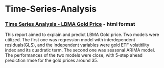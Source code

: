 # Time-Series-Analysis
### [Time Series Analysis - LBMA Gold Price](https://statallen.github.io/Time-Series-Analysis/Time%20Series%20Analysis.html) - html format
This report aimed to explain and predict LBMA Gold price. Two models were utilized. The first one was regression model with interdependent residuals(GLS), and the independent variables were gold ETF volatitility index and its quadratic term. The second one was seasonal ARIMA model. The performances of the two models were close, with 5-step ahead prediction rmse for the gold prices around 35. 
